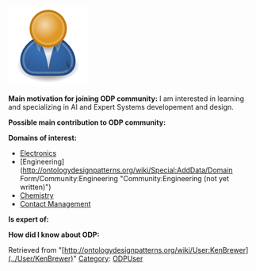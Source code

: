 [![Image:ODPUser.png](../images/a/a6/ODPUser.png)](../Image/ODPUser.png "Image:ODPUser.png")




  





__Main motivation for joining ODP community:__ I am interested in learning and specializing in AI and Expert Systems developement and design.


__Possible main contribution to ODP community:__


__Domains of interest:__


  




* [Electronics](http://ontologydesignpatterns.org/wiki/index.php?title=Community:Electronics&action=edit&redlink=1 "Community:Electronics (not yet written)")
* [Engineering](http://ontologydesignpatterns.org/wiki/Special:AddData/Domain Form/Community:Engineering "Community:Engineering (not yet written)")
* [Chemistry](../Community/Chemistry "Community:Chemistry")
* [Contact Management](http://ontologydesignpatterns.org/wiki/index.php?title=Community:Contact_Management&action=edit&redlink=1 "Community:Contact Management (not yet written)")


__Is expert of:__


  

__How did I know about ODP:__






Retrieved from "[http://ontologydesignpatterns.org/wiki/User:KenBrewer](../User/KenBrewer)"
 [Category](http://ontologydesignpatterns.org/wiki/Special:Categories "Special:Categories"): [ODPUser](../Category/ODPUser "Category:ODPUser")